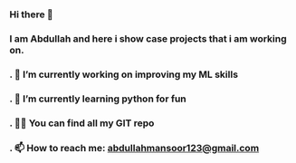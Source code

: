 ### Hi there 👋

### I am Abdullah and here i show case projects that i am working on.

### **.** 🔭 I’m currently working on improving my ML skills
### **.** 🌱 I’m currently learning python for fun
### **.** 👨‍💻 You can find all my GIT repo
### **.** 📫 How to reach me: abdullahmansoor123@gmail.com
<!--
**AbdullahMansoor123/AbdullahMansoor123** is a ✨ _special_ ✨ repository because its `README.md` (this file) appears on your GitHub profile.

Here are some ideas to get you started:


- ⚡ Fun fact: ...
-->
